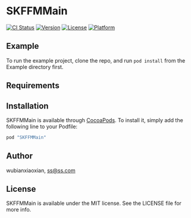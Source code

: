 # SKFFMMain

[![CI Status](http://img.shields.io/travis/wubianxiaoxian/SKFFMMain.svg?style=flat)](https://travis-ci.org/wubianxiaoxian/SKFFMMain)
[![Version](https://img.shields.io/cocoapods/v/SKFFMMain.svg?style=flat)](http://cocoapods.org/pods/SKFFMMain)
[![License](https://img.shields.io/cocoapods/l/SKFFMMain.svg?style=flat)](http://cocoapods.org/pods/SKFFMMain)
[![Platform](https://img.shields.io/cocoapods/p/SKFFMMain.svg?style=flat)](http://cocoapods.org/pods/SKFFMMain)

## Example

To run the example project, clone the repo, and run `pod install` from the Example directory first.

## Requirements

## Installation

SKFFMMain is available through [CocoaPods](http://cocoapods.org). To install
it, simply add the following line to your Podfile:

```ruby
pod "SKFFMMain"
```

## Author

wubianxiaoxian, ss@ss.com

## License

SKFFMMain is available under the MIT license. See the LICENSE file for more info.
